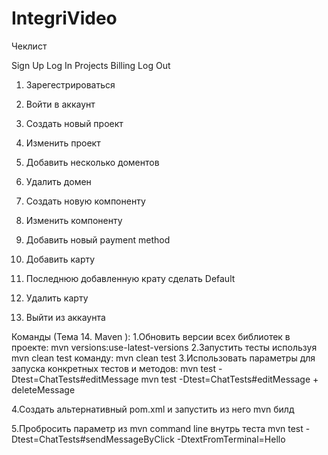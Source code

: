 # IntegriVideo
Чеклист

Sign Up
Log In
Projects
Billing 
Log Out

1. Зарегестрироваться

2. Войти в аккаунт

3. Создать новый проект 
4. Изменить проект
5. Добавить несколько доментов
6. Удалить домен

7. Создать новую компоненту
8. Изменить компоненту
9.  Добавить новый payment method
11. Добавить карту
12. Последнюю добавленную крату сделать Default
13. Удалить карту

14. Выйти из аккаунта

Команды (Тема 14. Maven ):
1.Обновить версии всех библиотек в проекте:
mvn versions:use-latest-versions
2.Запустить тесты используя mvn clean test команду:
mvn clean test
3.Использовать параметры для запуска конкретных тестов и методов:
mvn test -Dtest=ChatTests#editMessage
mvn test -Dtest=ChatTests#editMessage + deleteMessage

4.Создать альтернативный pom.xml и запустить из него mvn билд

5.Пробросить параметр из mvn command line внутрь теста
mvn test -Dtest=ChatTests#sendMessageByClick -DtextFromTerminal=Hello